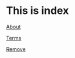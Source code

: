 # This is index

[About](https://dbruhno.github.io/about)

[Terms](https://dbruhno.github.io/terms)

[Remove](https://dbruhno.github.io/remove)
